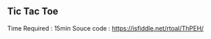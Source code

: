Tic Tac Toe
------------
Time Required  : 15min
Souce code     :     https://jsfiddle.net/rtoal/ThPEH/